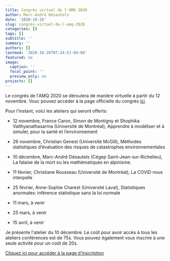 ```yaml
---
title: Congrès virtuel de l'AMQ 2020
author: Marc-André Désautels
date: '2020-10-26'
slug: congrès-virtuel-de-l-amq-2020
categories: []
tags: []
subtitle: ''
summary: ''
authors: []
lastmod: '2020-10-26T07:24:51-04:00'
featured: no
image:
  caption: ''
  focal_point: ''
  preview_only: no
projects: []
---
```


Le congrès de l'AMQ 2020 se déroulera de manière virtuelle à partir du 12 novembre. Vouc pouvez accéder à la page officielle du congrès [ici](https://www.amq.math.ca/congres/virtuel2020/).

Pour l'instant, voici les ateliers qui seront offerts:

- 12 novembre, France Caron, Simon de Montigny et Shophika Vaithyanathasarma (Université de Montréal), Apprendre à modéliser et à simuler, pour la santé et l’environnement

- 26 novembre, Christian Genest (Université McGill),  Méthodes statistiques d’évaluation des risques de catastrophes environnementales

- 10 décembre, Marc-André Désautels (Cégep Saint-Jean-sur-Richelieu), La falaise de la mort ou les mathématiques en alpinisme. 

- 11 février, Christiane Rousseau (Université de Montréal), La COVID nous interpelle

- 25 février, Anne-Sophie Charest (Université Laval), Statistiques anormales: inférence statistique sans la loi normale

- 11 mars, à venir

- 25 mars, à venir

- 15 avril, à venir

Je présente l'atelier du 10 décembre. Le coût pour avoir accès à tous les ateliers conférences est de 75`$`. Vous pouvez également vous inscrire à une seule activité pour un coût de 20`$`. 

[Cliquez ici pour accéder à la page d'inscription](https://www.amq.math.ca/congres/virtuel2020/inscription/)



